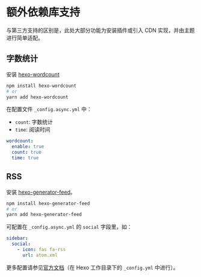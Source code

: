 # 额外依赖库支持

与第三方支持的区别是，此处大部分功能为安装插件或引入 CDN 实现，并由主题进行简单适配。

## 字数统计
安装 [hexo-wordcount](https://github.com/willin/hexo-wordcount)
``` bash
npm install hexo-wordcount
# or
yarn add hexo-wordcount
```
在配置文件 `_config.async.yml` 中：

- `count`: 字数统计
- `time`: 阅读时间

``` yaml
wordcount:
  enable: true
  count: true
  time: true
```

## RSS
安装 [hexo-generator-feed](https://github.com/hexojs/hexo-generator-feed)。

```bash
npm install hexo-generator-feed
# or
yarn add hexo-generator-feed
```

可配置在 `_config.async.yml` 的 `social` 字段里，如：

``` yaml
sidebar:
  social:
    - icon: fas fa-rss
      url: atom.xml
```

更多配置请参见[官方文档](https://github.com/hexojs/hexo-generator-feed)（在 Hexo 工作目录下的 `_config.yml` 中进行）。
